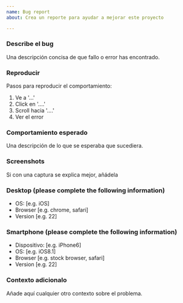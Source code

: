 ```yaml
---
name: Bug report
about: Crea un reporte para ayudar a mejorar este proyecto

---
```


### Describe el bug
Una descripción concisa de que fallo o error has encontrado.

### Reproducir
Pasos para reproducir el comportamiento:
1. Ve a  '...'
2. Click en '....'
3. Scroll hacia '....'
4. Ver el error

### Comportamiento esperado

Una descripción de lo que se esperaba que sucediera.

### Screenshots
Si con una captura se explica mejor, añádela

### Desktop (please complete the following information)
 - OS: [e.g. iOS]
 - Browser [e.g. chrome, safari]
 - Version [e.g. 22]

### Smartphone (please complete the following information)
 - Dispositivo: [e.g. iPhone6]
 - OS: [e.g. iOS8.1]
 - Browser [e.g. stock browser, safari]
 - Version [e.g. 22]

### Contexto adicionalo
Añade aquí cualquier otro contexto sobre el problema.